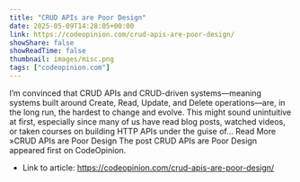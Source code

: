 ```yaml
---
title: "CRUD APIs are Poor Design"
date: 2025-05-09T14:28:05+00:00
link: https://codeopinion.com/crud-apis-are-poor-design/
showShare: false
showReadTime: false
thumbnail: images/misc.png
tags: ["codeopinion.com"]
---
```

I’m convinced that CRUD APIs and CRUD-driven systems—meaning systems built around Create, Read, Update, and Delete operations—are, in the long run, the hardest to change and evolve. This might sound unintuitive at first, especially since many of us have read blog posts, watched videos, or taken courses on building HTTP APIs under the guise of… Read More »CRUD APIs are Poor Design
The post CRUD APIs are Poor Design appeared first on CodeOpinion.

- Link to article: https://codeopinion.com/crud-apis-are-poor-design/